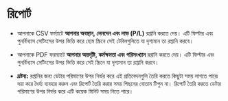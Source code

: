 # **রিপোর্ট**


- আপনাকে CSV ফর্ম্যাটে **আপনার অবস্থান, লেনদেন এবং লাভ (P/L)** রপ্তানি করতে দেয়। এটি ফিল্টার এবং পুনর্বিন্যাস সেটিংসের উপর ভিত্তি করে হোম স্ক্রিনে সেই টেবিলগুলিতে যা দৃশ্যমান তা রপ্তানি করবে।
- আপনাকে PDF ফরম্যাটে **আপনার অন্তর্দৃষ্টি, কর্মক্ষমতা এবং পরিসংখ্যান** রপ্তানি করতে দেয়। এটি ফিল্টার এবং পুনর্বিন্যাস সেটিংসের উপর ভিত্তি করে সেই স্ক্রিনে যা দৃশ্যমান তা রপ্তানি করবে।
 
- **দ্রষ্টব্য:** রপ্তানির জন্য ডেটার পরিমাণের উপর নির্ভর করে এই প্রতিবেদনগুলি তৈরি করতে কিছুটা সময় লাগতে পারে৷ দয়া করে ধৈর্য্য ব্যবহার করুন এবং রিপোর্ট তৈরি করার সময় পিছনের বোতাম টিপুন না। 
রিপোর্ট তৈরি করতে ডেটার পরিমাণের উপর নির্ভর করে এটি কয়েক মিনিট সময় নিতে পারে।
